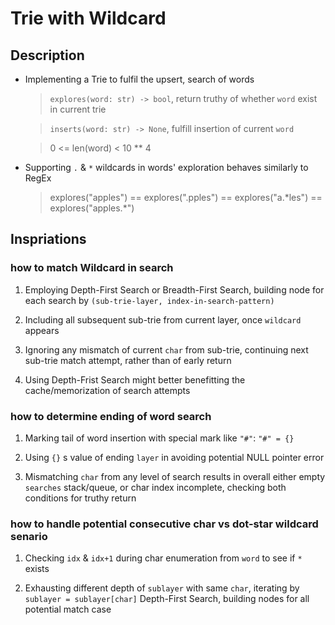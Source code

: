# Trie with Wildcard

## Description

- Implementing a Trie to fulfil the upsert, search of words

    > `explores(word: str) -> bool`, return truthy of whether `word` exist in current trie

    > `inserts(word: str) -> None`, fulfill insertion of current `word`

    > 0 <= len(word) < 10 ** 4

- Supporting `.` & `*` wildcards in words' exploration behaves similarly to RegEx

    > explores("apples") == explores(".pples") == explores("a.\*les") == explores("apples.\*")

## Inspriations

### how to match Wildcard in search

1. Employing Depth-First Search or Breadth-First Search, building node for each search by `(sub-trie-layer, index-in-search-pattern)`

2. Including all subsequent sub-trie from current layer, once `wildcard` appears

3. Ignoring any mismatch of current `char` from sub-trie, continuing next sub-trie match attempt, rather than of early return

4. Using Depth-Frist Search might better benefitting the cache/memorization of search attempts

### how to determine ending of word search

1. Marking tail of word insertion with special mark like `"#"`: `"#" = {}`

2. Using `{}` s value of ending `layer` in avoiding potential NULL pointer error

3. Mismatching `char` from any level of search results in overall either empty `searches` stack/queue, or char index incomplete, checking both conditions for truthy return

### how to handle potential consecutive char vs dot-star wildcard senario

1. Checking `idx` & `idx+1` during char enumeration from `word` to see if `*` exists

2. Exhausting different depth of `sublayer` with same `char`, iterating by `sublayer = sublayer[char]` Depth-First Search, building nodes for all potential match case
